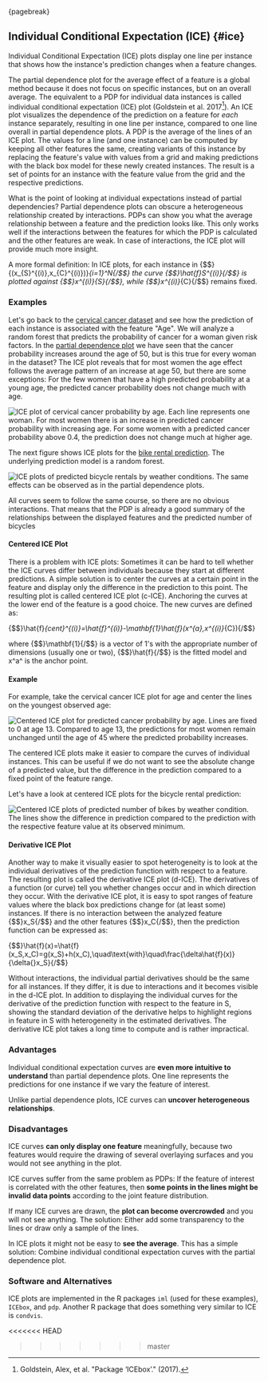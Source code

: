 

{pagebreak}

## Individual Conditional Expectation (ICE) {#ice}

Individual Conditional Expectation (ICE) plots display one line per instance that shows how the instance's prediction changes when a feature changes. 

The partial dependence plot for the average effect of a feature is a global method because it does not focus on specific instances, but on an overall average.
The equivalent to a PDP for individual data instances is called individual conditional expectation (ICE) plot (Goldstein et al. 2017[^Goldstein2017]).
An ICE plot visualizes the dependence of the prediction on a feature for *each* instance separately, resulting in one line per instance, compared to one line overall in partial dependence plots.
A PDP is the average of the lines of an ICE plot.
The values for a line (and one instance) can be computed by keeping all other features the same, creating variants of this instance by replacing the feature's value with values from a grid and making predictions with the black box model for these newly created instances.
The result is a set of points for an instance with the feature value from the grid and the respective predictions.

What is the point of looking at individual expectations instead of partial dependencies?
Partial dependence plots can obscure a heterogeneous relationship created by interactions.
PDPs can show you what the average relationship between a feature and the prediction looks like.
This only works well if the interactions between the features for which the PDP is calculated and the other features are weak.
In case of interactions, the ICE plot will provide much more insight.

A more formal definition:
In ICE plots, for each instance in {$$}\{(x_{S}^{(i)},x_{C}^{(i)})\}_{i=1}^N{/$$} the curve {$$}\hat{f}_S^{(i)}{/$$} is plotted against {$$}x^{(i)}_{S}{/$$}, while {$$}x^{(i)}_{C}{/$$} remains  fixed.

### Examples

Let's go back to the [cervical cancer dataset](#cervical) and see how the prediction of each instance is associated with the feature "Age".
We will analyze a random forest that predicts the probability of cancer for a woman given risk factors.
In the [partial dependence plot](#pdp) we have seen that the cancer probability increases around the age of 50, but is this true for every woman in the dataset?
The ICE plot reveals that for most women the age effect follows the average pattern of an increase at age 50, but there are some exceptions:
For the few women that have a high predicted probability at a young age, the predicted cancer probability does not change much with age.

![ICE plot of cervical cancer probability by age. Each line represents one woman. For most women there is an increase in predicted cancer probability with increasing age. For some women with a predicted cancer probability above 0.4, the prediction does not change much at higher age.](images/ice-cervical-1.png)

The next figure shows ICE plots for the [bike rental prediction](#bike-data).
The underlying prediction model is a random forest.

![ICE plots of predicted bicycle rentals by weather conditions. The same effects can be observed as in the partial dependence plots.](images/ice-bike-1.png)

All curves seem to follow the same course, so there are no obvious interactions.
That means that the PDP is already a good summary of the relationships between the displayed features and the predicted number of bicycles

#### Centered ICE Plot

There is a problem with ICE plots:
Sometimes it can be hard to tell whether the ICE curves differ between individuals because they start at different predictions.
A simple solution is to center the curves at a certain point in the feature and  display only the difference in the prediction to this point.
The resulting plot is called centered ICE plot (c-ICE).
Anchoring the curves at the lower end of the feature is a good choice.
The new curves are defined as:

{$$}\hat{f}_{cent}^{(i)}=\hat{f}^{(i)}-\mathbf{1}\hat{f}(x^{a},x^{(i)}_{C}){/$$}

where {$$}\mathbf{1}{/$$} is a vector of 1's with the appropriate number of dimensions (usually one or two), {$$}\hat{f}{/$$} is the fitted model and x^a^ is the anchor point.

#### Example

For example, take the cervical cancer ICE plot for age and center the lines on the youngest observed age:

![Centered ICE plot for predicted  cancer probability by age. Lines are fixed to 0 at age 13. Compared to age 13, the predictions for most women remain unchanged until the age of 45 where the predicted probability increases.](images/ice-cervical-centered-1.png)

The centered ICE plots make it easier to compare the curves of individual instances.
This can be useful if we do not want to see the absolute change of a predicted value, but the difference in the prediction compared to a fixed point of the feature range.

Let's have a look at centered ICE plots for the bicycle rental prediction:

![Centered ICE plots of predicted number of bikes by weather condition. The lines show the difference in prediction compared to the prediction with the respective feature value at its observed minimum.](images/ice-bike-centered-1.png)

#### Derivative ICE Plot

Another way to make it visually easier to spot heterogeneity is to look at the individual derivatives of the prediction function with respect to a feature.
The resulting plot is called the derivative ICE plot (d-ICE).
The derivatives of a function (or curve) tell you whether changes occur and in which direction they occur.
With the derivative ICE plot, it is easy to spot ranges of feature values where the black box predictions change for (at least some) instances.
If there is no interaction between the analyzed feature {$$}x_S{/$$} and the other features {$$}x_C{/$$}, then the prediction function can be expressed as:

{$$}\hat{f}(x)=\hat{f}(x_S,x_C)=g(x_S)+h(x_C),\quad\text{with}\quad\frac{\delta\hat{f}(x)}{\delta{}x_S}{/$$}

Without interactions, the individual partial derivatives should be the same for all instances.
If they differ, it is due to interactions and it becomes visible in the d-ICE plot.
In addition to displaying the individual curves for the derivative of the prediction function with respect to the feature in S, showing the standard deviation of the derivative helps to highlight regions in feature in S with heterogeneity in the estimated derivatives.
The derivative ICE plot takes a long time to compute and is rather impractical.


### Advantages

Individual conditional expectation curves are **even more intuitive to understand** than partial dependence plots.
One line represents the predictions for one instance if we vary the feature of interest. 

Unlike partial dependence plots, ICE curves can **uncover heterogeneous relationships**.

### Disadvantages 

ICE curves **can only display one feature** meaningfully, because two features would require the drawing of several overlaying surfaces and you would not see anything in the plot.

ICE curves suffer from the same problem as PDPs: 
If the feature of interest is correlated with the other features, then **some points in the lines might be invalid data points** according to the joint feature distribution. 

If many ICE curves are drawn, the **plot can become overcrowded** and you will not see anything. 
The solution: Either add some transparency to the lines or draw only a sample of the lines.

In ICE plots it might not be easy to **see the average**. 
This has a simple solution:
Combine individual conditional expectation curves with the partial dependence plot.

### Software and Alternatives

ICE plots are implemented in the R packages `iml` (used for these examples), `ICEbox`, and `pdp`.
Another R package that does something very similar to ICE is `condvis`.



<<<<<<< HEAD
[^Goldstein2015]: Goldstein, Alex, et al. "Package ‘ICEbox’." (2017).
=======
[^Goldstein2017]: Goldstein, Alex, et al. "Package ‘ICEbox’." (2017).
>>>>>>> master
